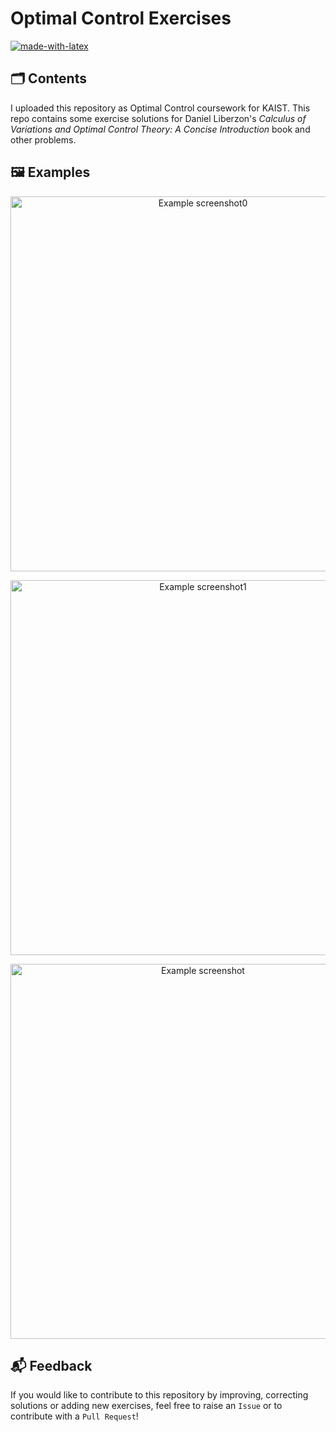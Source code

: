# Optimal Control Exercises
[![made-with-latex](https://img.shields.io/badge/Made%20with-LaTeX-1f425f.svg)](https://www.latex-project.org/)

## 🗂 Contents
I uploaded this repository as Optimal Control coursework for KAIST.
This repo contains some exercise solutions for Daniel Liberzon's _Calculus of Variations and Optimal Control Theory: A Concise Introduction_ book and other problems.

## 🖼️ Examples
<p align="center">
  <img src="https://github.com/Juju-botu/optimal-control-exercises/blob/main/images/example_screenshot0.png" width=600 alt="Example screenshot0">
</p>

<p align="center">
  <img src="https://github.com/Juju-botu/optimal-control-exercises/blob/main/images/example_screenshot1.png" width=600  alt="Example screenshot1">
</p>

<p align="center">
  <img src="https://github.com/Juju-botu/optimal-control-exercises/blob/main/images/example_screenshot.png" width=600  alt="Example screenshot">
</p>

## 📬 Feedback
If you would like to contribute to this repository by improving, correcting solutions or adding new exercises, feel free to raise an `Issue` or to contribute with a `Pull Request`!
